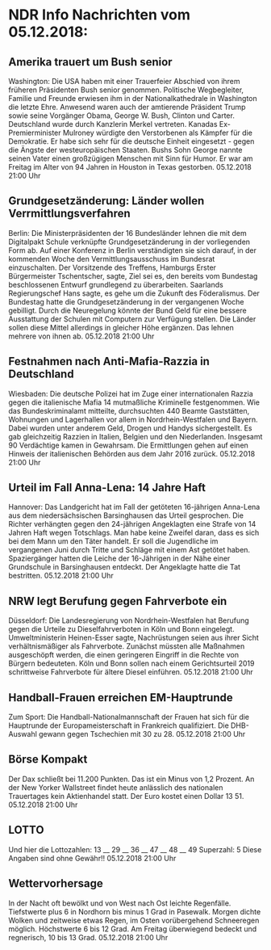 # NDR Info Nachrichten vom 05.12.2018:


## Amerika trauert um Bush senior
Washington: Die USA haben mit einer Trauerfeier Abschied von ihrem früheren Präsidenten Bush senior genommen. Politische Wegbegleiter, Familie und Freunde erwiesen ihm in der Nationalkathedrale in Washington die letzte Ehre. Anwesend waren auch der amtierende Präsident Trump sowie seine Vorgänger Obama, George W. Bush, Clinton und Carter. Deutschland wurde durch Kanzlerin Merkel vertreten. Kanadas Ex-Premierminister Mulroney würdigte den Verstorbenen als Kämpfer für die Demokratie. Er habe sich sehr für die deutsche Einheit eingesetzt - gegen die Ängste der westeuropäischen Staaten. Bushs Sohn George nannte seinen Vater einen großzügigen Menschen mit Sinn für Humor. Er war am Freitag im Alter von 94 Jahren in Houston in Texas gestorben. 05.12.2018 21:00 Uhr 

## Grundgesetzänderung: Länder wollen Verrmittlungsverfahren
Berlin: Die Ministerpräsidenten der 16 Bundesländer lehnen die mit dem Digitalpakt Schule verknüpfte Grundgesetzänderung in der vorliegenden Form ab. Auf einer Konferenz in Berlin verständigten sie sich darauf, in der kommenden Woche den Vermittlungsausschuss im Bundesrat einzuschalten. Der Vorsitzende des Treffens, Hamburgs Erster Bürgermeister Tschentscher, sagte, Ziel sei es, den bereits vom Bundestag beschlossenen Entwurf grundlegend zu überarbeiten. Saarlands Regierungschef Hans sagte, es gehe um die Zukunft des Föderalismus. Der Bundestag hatte die Grundgesetzänderung in der vergangenen Woche gebilligt. Durch die Neuregelung könnte der Bund Geld für eine bessere Ausstattung der Schulen mit Computern zur Verfügung stellen. Die Länder sollen diese Mittel allerdings in gleicher Höhe ergänzen. Das lehnen mehrere von ihnen ab. 05.12.2018 21:00 Uhr 

## Festnahmen nach Anti-Mafia-Razzia in Deutschland
Wiesbaden: Die deutsche Polizei hat im Zuge einer internationalen Razzia gegen die italienische Mafia 14 mutmaßliche Kriminelle festgenommen. Wie das Bundeskriminalamt mitteilte, durchsuchten  440 Beamte Gaststätten, Wohnungen und Lagerhallen vor allem in Nordrhein-Westfalen und Bayern. Dabei wurden unter anderem Geld, Drogen und Handys sichergestellt. Es gab gleichzeitig Razzien in Italien, Belgien und den Niederlanden. Insgesamt 90 Verdächtige kamen in Gewahrsam. Die Ermittlungen gehen auf einen Hinweis der italienischen Behörden aus dem Jahr 2016 zurück. 05.12.2018 21:00 Uhr 

## Urteil im Fall Anna-Lena: 14 Jahre Haft
Hannover: Das Landgericht hat im Fall der getöteten 16-jährigen Anna-Lena aus dem niedersächsischen Barsinghausen das Urteil gesprochen. Die Richter verhängten gegen den 24-jährigen Angeklagten eine Strafe von 14 Jahren Haft wegen Totschlags. Man habe keine Zweifel daran, dass es sich bei dem Mann um den Täter handelt. Er soll die Jugendliche im vergangenen Juni durch Tritte und Schläge mit einem Ast getötet haben. Spaziergänger hatten die Leiche der 16-Jährigen in der Nähe einer Grundschule in Barsinghausen entdeckt. Der Angeklagte hatte die Tat bestritten. 05.12.2018 21:00 Uhr 

## NRW legt Berufung gegen Fahrverbote ein
Düsseldorf: Die Landesregierung von Nordrhein-Westfalen hat Berufung gegen die Urteile zu Dieselfahrverboten in Köln und Bonn eingelegt. Umweltministerin Heinen-Esser sagte, Nachrüstungen seien aus ihrer Sicht verhältnismäßiger als Fahrverbote. Zunächst müssten alle Maßnahmen ausgeschöpft werden, die einen geringeren Eingriff in die Rechte von Bürgern bedeuteten. Köln und Bonn sollen nach einem Gerichtsurteil 2019 schrittweise Fahrverbote für ältere Diesel einführen. 05.12.2018 21:00 Uhr 

## Handball-Frauen erreichen EM-Hauptrunde
Zum Sport: Die Handball-Nationalmannschaft der Frauen hat sich für die Hauptrunde der Europameisterschaft in Frankreich qualifiziert. Die DHB-Auswahl gewann gegen Tschechien mit 30 zu 28. 05.12.2018 21:00 Uhr 

## Börse Kompakt
Der Dax schließt bei 11.200 Punkten. Das ist ein Minus von 1,2 Prozent. An der New Yorker Wallstreet findet heute anlässlich des nationalen Trauertages kein Aktienhandel statt. Der Euro kostet einen Dollar 13 51. 05.12.2018 21:00 Uhr 

## LOTTO
Und hier die Lottozahlen:
13	__	29	__	36	__	47	__	48	__	49
Superzahl:		5
Diese Angaben sind ohne Gewähr!! 05.12.2018 21:00 Uhr 

## Wettervorhersage
In der Nacht oft bewölkt und von West nach Ost leichte Regenfälle. Tiefstwerte plus 6 in Nordhorn bis minus 1 Grad in Pasewalk. Morgen dichte Wolken und zeitweise etwas Regen, im Osten vorübergehend Schneeregen möglich. Höchstwerte 6 bis 12 Grad. Am Freitag überwiegend bedeckt und regnerisch, 10 bis 13 Grad. 05.12.2018 21:00 Uhr 
